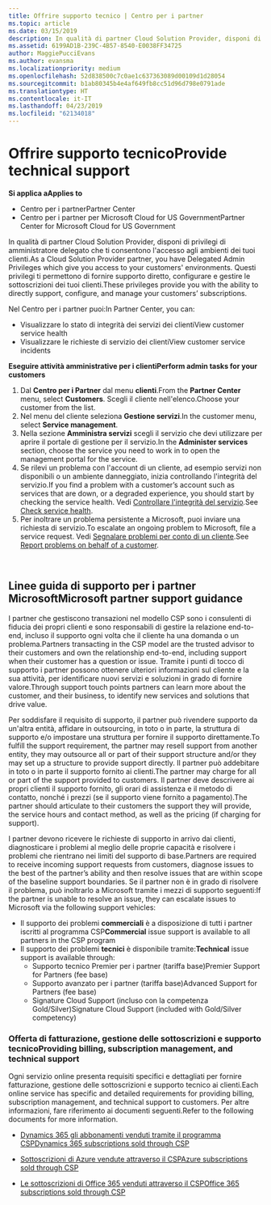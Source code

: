 ```yaml
---
title: Offrire supporto tecnico | Centro per i partner
ms.topic: article
ms.date: 03/15/2019
description: In qualità di partner Cloud Solution Provider, disponi di privilegi di amministratore delegato che ti consentono l'accesso agli ambienti dei tuoi clienti.
ms.assetid: 6199AD1B-239C-4B57-8540-E0038FF34725
author: MaggiePucciEvans
ms.author: evansma
ms.localizationpriority: medium
ms.openlocfilehash: 52d838500c7c0ae1c637363089d00109d1d28054
ms.sourcegitcommit: b1ab80345b4e4af649fb8cc51d96d798e0791ade
ms.translationtype: HT
ms.contentlocale: it-IT
ms.lasthandoff: 04/23/2019
ms.locfileid: "62134018"
---
```

# <a name="provide-technical-support"></a><span data-ttu-id="49bd4-103">Offrire supporto tecnico</span><span class="sxs-lookup"><span data-stu-id="49bd4-103">Provide technical support</span></span>

<span data-ttu-id="49bd4-104">**Si applica a**</span><span class="sxs-lookup"><span data-stu-id="49bd4-104">**Applies to**</span></span>

-  <span data-ttu-id="49bd4-105">Centro per i partner</span><span class="sxs-lookup"><span data-stu-id="49bd4-105">Partner Center</span></span>
-  <span data-ttu-id="49bd4-106">Centro per i partner per Microsoft Cloud for US Government</span><span class="sxs-lookup"><span data-stu-id="49bd4-106">Partner Center for Microsoft Cloud for US Government</span></span>


<span data-ttu-id="49bd4-107">In qualità di partner Cloud Solution Provider, disponi di privilegi di amministratore delegato che ti consentono l'accesso agli ambienti dei tuoi clienti.</span><span class="sxs-lookup"><span data-stu-id="49bd4-107">As a Cloud Solution Provider partner, you have Delegated Admin Privileges which give you access to your customers' environments.</span></span> <span data-ttu-id="49bd4-108">Questi privilegi ti permettono di fornire supporto diretto, configurare e gestire le sottoscrizioni dei tuoi clienti.</span><span class="sxs-lookup"><span data-stu-id="49bd4-108">These privileges provide you with the ability to directly support, configure, and manage your customers’ subscriptions.</span></span>

<span data-ttu-id="49bd4-109">Nel Centro per i partner puoi:</span><span class="sxs-lookup"><span data-stu-id="49bd4-109">In Partner Center, you can:</span></span>

-   <span data-ttu-id="49bd4-110">Visualizzare lo stato di integrità dei servizi dei clienti</span><span class="sxs-lookup"><span data-stu-id="49bd4-110">View customer service health</span></span>
-   <span data-ttu-id="49bd4-111">Visualizzare le richieste di servizio dei clienti</span><span class="sxs-lookup"><span data-stu-id="49bd4-111">View customer service incidents</span></span>

<span data-ttu-id="49bd4-112">**Eseguire attività amministrative per i clienti**</span><span class="sxs-lookup"><span data-stu-id="49bd4-112">**Perform admin tasks for your customers**</span></span>

1.  <span data-ttu-id="49bd4-113">Dal **Centro per i Partner** dal menu **clienti**.</span><span class="sxs-lookup"><span data-stu-id="49bd4-113">From the **Partner Center** menu, select **Customers**.</span></span> <span data-ttu-id="49bd4-114">Scegli il cliente nell'elenco.</span><span class="sxs-lookup"><span data-stu-id="49bd4-114">Choose your customer from the list.</span></span>
2.  <span data-ttu-id="49bd4-115">Nel menu del cliente seleziona **Gestione servizi**.</span><span class="sxs-lookup"><span data-stu-id="49bd4-115">In the customer menu, select **Service management**.</span></span>
3.  <span data-ttu-id="49bd4-116">Nella sezione **Amministra servizi** scegli il servizio che devi utilizzare per aprire il portale di gestione per il servizio.</span><span class="sxs-lookup"><span data-stu-id="49bd4-116">In the **Administer services** section, choose the service you need to work in to open the management portal for the service.</span></span>
4.  <span data-ttu-id="49bd4-117">Se rilevi un problema con l'account di un cliente, ad esempio servizi non disponibili o un ambiente danneggiato, inizia controllando l'integrità del servizio.</span><span class="sxs-lookup"><span data-stu-id="49bd4-117">If you find a problem with a customer’s account such as services that are down, or a degraded experience, you should start by checking the service health.</span></span> <span data-ttu-id="49bd4-118">Vedi [Controllare l'integrità del servizio](check-service-health.md).</span><span class="sxs-lookup"><span data-stu-id="49bd4-118">See [Check service health](check-service-health.md).</span></span>
5.  <span data-ttu-id="49bd4-119">Per inoltrare un problema persistente a Microsoft, puoi inviare una richiesta di servizio.</span><span class="sxs-lookup"><span data-stu-id="49bd4-119">To escalate an ongoing problem to Microsoft, file a service request.</span></span> <span data-ttu-id="49bd4-120">Vedi [Segnalare problemi per conto di un cliente](report-problems-on-behalf-of-a-customer.md).</span><span class="sxs-lookup"><span data-stu-id="49bd4-120">See [Report problems on behalf of a customer](report-problems-on-behalf-of-a-customer.md).</span></span>

 
## <a name="microsoft-partner-support-guidance"></a><span data-ttu-id="49bd4-121">Linee guida di supporto per i partner Microsoft</span><span class="sxs-lookup"><span data-stu-id="49bd4-121">Microsoft partner support guidance</span></span>

<span data-ttu-id="49bd4-122">I partner che gestiscono transazioni nel modello CSP sono i consulenti di fiducia dei propri clienti e sono responsabili di gestire la relazione end-to-end, incluso il supporto ogni volta che il cliente ha una domanda o un problema.</span><span class="sxs-lookup"><span data-stu-id="49bd4-122">Partners transacting in the CSP model are the trusted advisor to their customers and own the relationship end-to-end, including support when their customer has a question or issue.</span></span> <span data-ttu-id="49bd4-123">Tramite i punti di tocco di supporto i partner possono ottenere ulteriori informazioni sul cliente e la sua attività, per identificare nuovi servizi e soluzioni in grado di fornire valore.</span><span class="sxs-lookup"><span data-stu-id="49bd4-123">Through support touch points partners can learn more about the customer, and their business, to identify new services and solutions that drive value.</span></span>

<span data-ttu-id="49bd4-124">Per soddisfare il requisito di supporto, il partner può rivendere supporto da un'altra entità, affidare in outsourcing, in toto o in parte, la struttura di supporto e/o impostare una struttura per fornire il supporto direttamente.</span><span class="sxs-lookup"><span data-stu-id="49bd4-124">To fulfill the support requirement, the partner may resell support from another entity, they may outsource all or part of their support structure and/or they may set up a structure to provide support directly.</span></span>  <span data-ttu-id="49bd4-125">Il partner può addebitare in toto o in parte il supporto fornito ai clienti.</span><span class="sxs-lookup"><span data-stu-id="49bd4-125">The partner may charge for all or part of the support provided to customers.</span></span> <span data-ttu-id="49bd4-126">Il partner deve descrivere ai propri clienti il supporto fornito, gli orari di assistenza e il metodo di contatto, nonché i prezzi (se il supporto viene fornito a pagamento).</span><span class="sxs-lookup"><span data-stu-id="49bd4-126">The partner should articulate to their customers the support they will provide, the service hours and contact method, as well as the pricing (if charging for support).</span></span> 

<span data-ttu-id="49bd4-127">I partner devono ricevere le richieste di supporto in arrivo dai clienti, diagnosticare i problemi al meglio delle proprie capacità e risolvere i problemi che rientrano nei limiti del supporto di base.</span><span class="sxs-lookup"><span data-stu-id="49bd4-127">Partners are required to receive incoming support requests from customers, diagnose issues to the best of the partner’s ability and then resolve issues that are within scope of the baseline support boundaries.</span></span> <span data-ttu-id="49bd4-128">Se il partner non è in grado di risolvere il problema, può inoltrarlo a Microsoft tramite i mezzi di supporto seguenti:</span><span class="sxs-lookup"><span data-stu-id="49bd4-128">If the partner is unable to resolve an issue, they can escalate issues to Microsoft via the following support vehicles:</span></span>

- <span data-ttu-id="49bd4-129">Il supporto dei problemi **commerciali** è a disposizione di tutti i partner iscritti al programma CSP</span><span class="sxs-lookup"><span data-stu-id="49bd4-129">**Commercial** issue support is available to all partners in the CSP program</span></span>
-   <span data-ttu-id="49bd4-130">Il supporto dei problemi **tecnici** è disponibile tramite:</span><span class="sxs-lookup"><span data-stu-id="49bd4-130">**Technical** issue support is available through:</span></span>
    -   <span data-ttu-id="49bd4-131">Supporto tecnico Premier per i partner (tariffa base)</span><span class="sxs-lookup"><span data-stu-id="49bd4-131">Premier Support for Partners (fee base)</span></span>
    -   <span data-ttu-id="49bd4-132">Supporto avanzato per i partner (tariffa base)</span><span class="sxs-lookup"><span data-stu-id="49bd4-132">Advanced Support for Partners (fee base)</span></span>
    -   <span data-ttu-id="49bd4-133">Signature Cloud Support (incluso con la competenza Gold/Silver)</span><span class="sxs-lookup"><span data-stu-id="49bd4-133">Signature Cloud Support (included with Gold/Silver competency)</span></span>

### <a name="providing-billing-subscription-management-and-technical-support"></a><span data-ttu-id="49bd4-134">Offerta di fatturazione, gestione delle sottoscrizioni e supporto tecnico</span><span class="sxs-lookup"><span data-stu-id="49bd4-134">Providing billing, subscription management, and technical support</span></span> 

<span data-ttu-id="49bd4-135">Ogni servizio online presenta requisiti specifici e dettagliati per fornire fatturazione, gestione delle sottoscrizioni e supporto tecnico ai clienti.</span><span class="sxs-lookup"><span data-stu-id="49bd4-135">Each online service has specific and detailed requirements for providing billing, subscription management, and technical support to customers.</span></span> <span data-ttu-id="49bd4-136">Per altre informazioni, fare riferimento ai documenti seguenti.</span><span class="sxs-lookup"><span data-stu-id="49bd4-136">Refer to the following documents for more information.</span></span>

-   [<span data-ttu-id="49bd4-137">Dynamics 365 gli abbonamenti venduti tramite il programma CSP</span><span class="sxs-lookup"><span data-stu-id="49bd4-137">Dynamics 365 subscriptions sold through CSP</span></span>](https://www.microsoftpartnercommunity.com/t5/CSP/Microsoft-Partner-Support-Guidance/m-p/5262#M30)

-   [<span data-ttu-id="49bd4-138">Sottoscrizioni di Azure vendute attraverso il CSP</span><span class="sxs-lookup"><span data-stu-id="49bd4-138">Azure subscriptions sold through CSP</span></span>](https://www.microsoftpartnercommunity.com/t5/CSP/Microsoft-Partner-Support-Guidance/m-p/5263#M31)

-   [<span data-ttu-id="49bd4-139">Le sottoscrizioni di Office 365 venduti attraverso il CSP</span><span class="sxs-lookup"><span data-stu-id="49bd4-139">Office 365 subscriptions sold through CSP</span></span>](https://www.microsoftpartnercommunity.com/t5/CSP/Microsoft-Partner-Support-Guidance/m-p/5264#M32)
 



